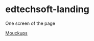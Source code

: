 # edtechsoft-landing
One screen of the page

[Mouckups](https://www.figma.com/file/pEZF2YaZ7Krpux6RIPlzzR/%D0%A2%D0%B5%D1%81%D1%82%D0%BE%D0%B2%D0%BE%D0%B5-%D0%B7%D0%B0%D0%B4%D0%B0%D0%BD%D0%B8%D0%B5?node-id=3%3A46)

